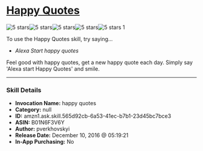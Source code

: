 # [Happy Quotes](http://alexa.amazon.com/#skills/amzn1.ask.skill.565d92cb-6a53-41ec-b7b1-23d45bc7bce3)
![5 stars](../../images/ic_star_black_18dp_1x.png)![5 stars](../../images/ic_star_black_18dp_1x.png)![5 stars](../../images/ic_star_black_18dp_1x.png)![5 stars](../../images/ic_star_black_18dp_1x.png)![5 stars](../../images/ic_star_black_18dp_1x.png) 1

To use the Happy Quotes skill, try saying...

* *Alexa Start happy quotes*

Feel good with happy quotes, get a new happy quote each day. Simply say 'Alexa start Happy Quotes' and smile.

***

### Skill Details

* **Invocation Name:** happy quotes
* **Category:** null
* **ID:** amzn1.ask.skill.565d92cb-6a53-41ec-b7b1-23d45bc7bce3
* **ASIN:** B01N6F3V6Y
* **Author:** pverkhovskyi
* **Release Date:** December 10, 2016 @ 05:19:21
* **In-App Purchasing:** No
